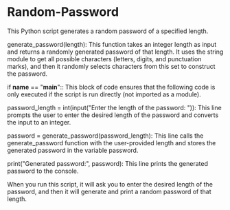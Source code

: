 # Random-Password
This Python script generates a random password of a specified length.

generate_password(length): This function takes an integer length as input and returns a randomly generated password of that length. It uses the string module to get all possible characters (letters, digits, and punctuation marks), and then it randomly selects characters from this set to construct the password.

if __name__ == "__main__":: This block of code ensures that the following code is only executed if the script is run directly (not imported as a module).

password_length = int(input("Enter the length of the password: ")): This line prompts the user to enter the desired length of the password and converts the input to an integer.

password = generate_password(password_length): This line calls the generate_password function with the user-provided length and stores the generated password in the variable password.

print("Generated password:", password): This line prints the generated password to the console.

When you run this script, it will ask you to enter the desired length of the password, and then it will generate and print a random password of that length.
